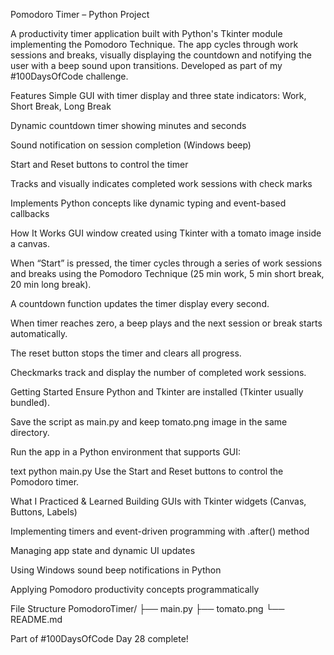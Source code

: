 Pomodoro Timer – Python Project

A productivity timer application built with Python's Tkinter module implementing the Pomodoro Technique. The app cycles through work sessions and breaks, visually displaying the countdown and notifying the user with a beep sound upon transitions. Developed as part of my #100DaysOfCode challenge.

Features
Simple GUI with timer display and three state indicators: Work, Short Break, Long Break

Dynamic countdown timer showing minutes and seconds

Sound notification on session completion (Windows beep)

Start and Reset buttons to control the timer

Tracks and visually indicates completed work sessions with check marks

Implements Python concepts like dynamic typing and event-based callbacks

How It Works
GUI window created using Tkinter with a tomato image inside a canvas.

When “Start” is pressed, the timer cycles through a series of work sessions and breaks using the Pomodoro Technique (25 min work, 5 min short break, 20 min long break).

A countdown function updates the timer display every second.

When timer reaches zero, a beep plays and the next session or break starts automatically.

The reset button stops the timer and clears all progress.

Checkmarks track and display the number of completed work sessions.

Getting Started
Ensure Python and Tkinter are installed (Tkinter usually bundled).

Save the script as main.py and keep tomato.png image in the same directory.

Run the app in a Python environment that supports GUI:

text
python main.py
Use the Start and Reset buttons to control the Pomodoro timer.

What I Practiced & Learned
Building GUIs with Tkinter widgets (Canvas, Buttons, Labels)

Implementing timers and event-driven programming with .after() method

Managing app state and dynamic UI updates

Using Windows sound beep notifications in Python

Applying Pomodoro productivity concepts programmatically

File Structure
PomodoroTimer/
├── main.py
├── tomato.png
└── README.md

Part of #100DaysOfCode
Day 28 complete!